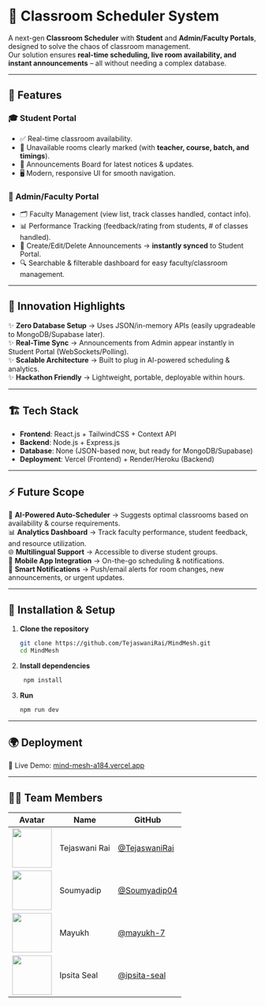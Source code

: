 # 📅 Classroom Scheduler System  

A next-gen **Classroom Scheduler** with **Student** and **Admin/Faculty Portals**, designed to solve the chaos of classroom management.  
Our solution ensures **real-time scheduling, live room availability, and instant announcements** – all without needing a complex database.  

---

## 🌟 Features  

### 🎓 Student Portal  
- ✅ Real-time classroom availability.  
- 🔴 Unavailable rooms clearly marked (with **teacher, course, batch, and timings**).  
- 📢 Announcements Board for latest notices & updates.  
- 🖥️ Modern, responsive UI for smooth navigation.  

### 🏫 Admin/Faculty Portal  
- 🗂️ Faculty Management (view list, track classes handled, contact info).  
- 📊 Performance Tracking (feedback/rating from students, # of classes handled).  
- 📝 Create/Edit/Delete Announcements → **instantly synced** to Student Portal.  
- 🔍 Searchable & filterable dashboard for easy faculty/classroom management.  

---

## 🚀 Innovation Highlights  

✨ **Zero Database Setup** → Uses JSON/in-memory APIs (easily upgradeable to MongoDB/Supabase later).  
✨ **Real-Time Sync** → Announcements from Admin appear instantly in Student Portal (WebSockets/Polling).  
✨ **Scalable Architecture** → Built to plug in AI-powered scheduling & analytics.  
✨ **Hackathon Friendly** → Lightweight, portable, deployable within hours.  

---

## 🏗️ Tech Stack  

- **Frontend**: React.js + TailwindCSS + Context API  
- **Backend**: Node.js + Express.js  
- **Database**: None (JSON-based now, but ready for MongoDB/Supabase)  
- **Deployment**: Vercel (Frontend) + Render/Heroku (Backend)  

---

## ⚡ Future Scope  

🔮 **AI-Powered Auto-Scheduler** → Suggests optimal classrooms based on availability & course requirements.  
📊 **Analytics Dashboard** → Track faculty performance, student feedback, and resource utilization.  
🌐 **Multilingual Support** → Accessible to diverse student groups.  
📱 **Mobile App Integration** → On-the-go scheduling & notifications.  
🔔 **Smart Notifications** → Push/email alerts for room changes, new announcements, or urgent updates.  

---

## 🚀 Installation & Setup  

1. **Clone the repository**
   ```bash
   git clone https://github.com/TejaswaniRai/MindMesh.git
   cd MindMesh
2. **Install dependencies**
   ```bash
    npm install
4. **Run**
   ```bash
   npm run dev

---

## 🌍 Deployment

🎉 Live Demo: [mind-mesh-a184.vercel.app](https://mind-mesh-a184.vercel.app)

---

## 👨‍💻 Team Members  

| Avatar | Name | GitHub |  
|--------|------|--------|  
| <img src="https://github.com/TejaswaniRai.png?size=80" width="80" height="80"> | Tejaswani Rai | [@TejaswaniRai](https://github.com/TejaswaniRai) |  
| <img src="https://github.com/Soumyadip04.png?size=80" width="80" height="80"> | Soumyadip | [@Soumyadip04](https://github.com/Soumyadip04) |  
| <img src="https://github.com/mayukh-7.png?size=80" width="80" height="80"> | Mayukh | [@mayukh-7](https://github.com/mayukh-7) |  
| <img src="https://github.com/ipsita-seal.png?size=80" width="80" height="80"> | Ipsita Seal | [@ipsita-seal](https://github.com/ipsita-seal) |  
